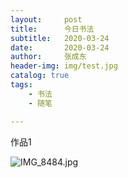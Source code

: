 ```yaml
---
layout:     post
title:      今日书法
subtitle:   2020-03-24
date:       2020-03-24
author:     张成东
header-img: img/test.jpg
catalog: true
tags:
    - 书法
    - 随笔

---
```

作品1

![IMG_8484.jpg](https://i.loli.net/2020/03/24/gdBjafteDy2JOIh.jpg)
